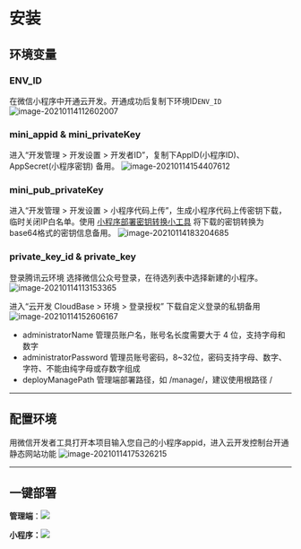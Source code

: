 # 安装


## 环境变量
### ENV_ID

在微信小程序中开通云开发。开通成功后复制下环境ID`ENV_ID`
![image-20210114112602007](https://md-1256312109.cos.ap-beijing.myqcloud.com/uPic/image-20210114112602007.png)

### mini_appid & mini_privateKey
进入“开发管理 > 开发设置 > 开发者ID”，复制下AppID(小程序ID)、AppSecret(小程序密钥)	备用。
![image-20210114154407612](https://md-1256312109.cos.ap-beijing.myqcloud.com/uPic/image-20210114154407612.png)

### mini_pub_privateKey
进入“开发管理 > 开发设置 > 小程序代码上传”，生成小程序代码上传密钥下载，临时关闭IP白名单。使用 [小程序部署密钥转换小工具](https://framework-1258016615.tcloudbaseapp.com/mp-key-tool/)  将下载的密钥转换为base64格式的密钥信息备用。
![image-20210114183204685](https://md-1256312109.cos.ap-beijing.myqcloud.com/uPic/image-20210114183204685.png)


### private_key_id & private_key
登录腾讯云环境 选择微信公众号登录，在待选列表中选择新建的小程序。
![image-20210114113153365](https://md-1256312109.cos.ap-beijing.myqcloud.com/uPic/image-20210114113153365.png)

进入“云开发 CloudBase > 环境 > 登录授权” 下载自定义登录的私钥备用
![image-20210114152606167](https://md-1256312109.cos.ap-beijing.myqcloud.com/uPic/image-20210114152606167.png)


- administratorName 管理员账户名，账号名长度需要大于 4 位，支持字母和数字
- administratorPassword 管理员账号密码，8~32位，密码支持字母、数字、字符、不能由纯字母或存数字组成
- deployManagePath 管理端部署路径，如 /manage/，建议使用根路径 /

---

## 配置环境
用微信开发者工具打开本项目输入您自己的小程序appid，进入云开发控制台开通静态网站功能
![image-20210114175326215](https://md-1256312109.cos.ap-beijing.myqcloud.com/uPic/image-20210114175326215.png)


---

## 一键部署

**管理端**：[![](https://md-1256312109.cos.ap-beijing.myqcloud.com/uPic/67f5a389f1ac6f3b4d04c7256438e44f.svg)](https://console.cloud.tencent.com/tcb/env/index?action=CreateAndDeployCloudBaseProject&appUrl=https%3A%2F%2Fgithub.com%2Fnasawz%2Fniceup&branch=master)

**小程序：**[![](https://md-1256312109.cos.ap-beijing.myqcloud.com/uPic/67f5a389f1ac6f3b4d04c7256438e44f.svg)](https://console.cloud.tencent.com/tcb/env/index?action=CreateAndDeployCloudBaseProject&appUrl=https%3A%2F%2Fgithub.com%2Fnasawz%2Fniceup&branch=mini)

